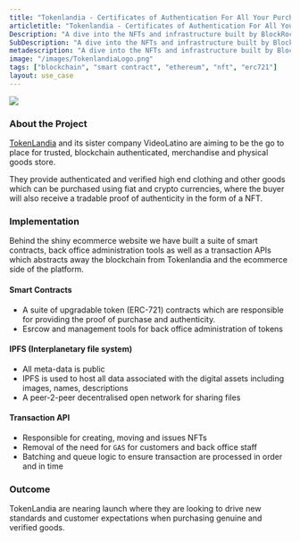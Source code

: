 ```yaml
---
title: "Tokenlandia - Certificates of Authentication For All Your Purchases"
articletitle: "Tokenlandia - Certificates of Authentication For All Your Purchases"
Description: "A dive into the NFTs and infrastructure built by BlockRocket"
SubDescription: "A dive into the NFTs and infrastructure built by BlockRocket"
metadescription: "A dive into the NFTs and infrastructure built by BlockRocket"
image: "/images/TokenlandiaLogo.png"
tags: ["blockchain", "smart contract", "ethereum", "nft", "erc721"]
layout: use_case
---
```


<img src="/images/TokenlandiaLogo.png"/>

### About the Project

[TokenLandia](https://www.tokenlandia.com/) and its sister company VideoLatino are aiming to be the go to place for trusted, blockchain authenticated, 
merchandise and physical goods store. 

They provide authenticated and verified high end clothing and other goods which can be purchased using fiat and crypto currencies,
where the buyer will also receive a tradable proof of authenticity in the form of a NFT. 

### Implementation

Behind the shiny ecommerce website we have built a suite of smart contracts, back office administration tools as well as a 
transaction APIs which abstracts away the blockchain from Tokenlandia and the ecommerce side of the platform. 

#### Smart Contracts
 * A suite of upgradable token (ERC-721) contracts which are responsible for providing the proof of purchase and authenticity.
 * Esrcow and management tools for back office administration of tokens

#### IPFS (Interplanetary file system)
 * All meta-data is public
 * IPFS is used to host all data associated with the digital assets including images, names, descriptions
 * A peer-2-peer decentralised open network for sharing files

#### Transaction API
* Responsible for creating, moving and issues NFTs 
* Removal of the need for `GAS` for customers and back office staff
* Batching and queue logic to ensure transaction are processed in order and in time

### Outcome
TokenLandia are nearing launch where they are looking to drive new standards and customer expectations
 when purchasing genuine and verified goods.
